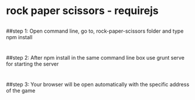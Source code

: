 # rock paper scissors - requirejs
##
##step 1:
Open command line, go to, rock-paper-scissors folder and type npm install
#
##step 2:
After npm install in the same command line box use grunt serve for starting the server
#
##step 3:
Your browser will be open automatically with the specific address of the game
